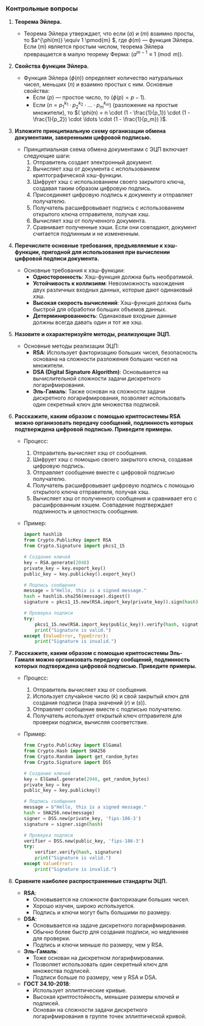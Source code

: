 ### Контрольные вопросы

1. **Теорема Эйлера.**

   - Теорема Эйлера утверждает, что если $( a )$ и $( m )$ взаимно просты, то $a^{\phi(m)} \equiv 1 \pmod{m} $, где $\phi(m)$ — функция Эйлера. Если $( m )$ является простым числом, теорема Эйлера превращается в малую теорему Ферма: $( a^{m-1} \equiv 1 \pmod{m} )$.

2. **Свойства функции Эйлера.**

   - Функция Эйлера $( \phi(n) )$ определяет количество натуральных чисел, меньших $( n )$ и взаимно простых с ним. Основные свойства:
     - Если $( p )$ — простое число, то $( \phi(p) = p - 1 )$.
     - Если $( n = p_1^{k_1} \cdot p_2^{k_2} \cdot \ldots \cdot p_m^{k_m} )$ (разложение на простые множители), то $( \phi(n) = n \cdot (1 - \frac{1}{p_1}) \cdot (1 - \frac{1}{p_2}) \cdot \ldots \cdot (1 - \frac{1}{p_m}) )$.

3. **Изложите принципиальную схему организации обмена документами, заверенными цифровой подписью.**

   - Принципиальная схема обмена документами с ЭЦП включает следующие шаги:
     1. Отправитель создает электронный документ.
     2. Вычисляет хэш от документа с использованием криптографической хэш-функции.
     3. Шифрует хэш с использованием своего закрытого ключа, создавая таким образом цифровую подпись.
     4. Присоединяет цифровую подпись к документу и отправляет получателю.
     5. Получатель расшифровывает подпись с использованием открытого ключа отправителя, получая хэш.
     6. Вычисляет хэш от полученного документа.
     7. Сравнивает полученные хэши. Если они совпадают, документ считается подлинным и не измененным.

4. **Перечислите основные требования, предъявляемые к хэш-функции, пригодной для использования при вычислении цифровой подписи документа.**

   - Основные требования к хэш-функции:
     - **Односторонность**: Хэш-функция должна быть необратимой.
     - **Устойчивость к коллизиям**: Невозможность нахождения двух различных входных данных, которые дают одинаковый хэш.
     - **Высокая скорость вычислений**: Хэш-функция должна быть быстрой для обработки больших объемов данных.
     - **Детерминированность**: Одинаковые входные данные должны всегда давать один и тот же хэш.

5. **Назовите и охарактеризуйте методы, реализующие ЭЦП.**

   - Основные методы реализации ЭЦП:
     - **RSA**: Использует факторизацию больших чисел, безопасность основана на сложности разложения больших чисел на множители.
     - **DSA (Digital Signature Algorithm)**: Основывается на вычислительной сложности задачи дискретного логарифмирования.
     - **Эль-Гамаль**: Также основан на сложности задачи дискретного логарифмирования, позволяет использовать один секретный ключ для множества подписей.

6. **Расскажите, каким образом с помощью криптосистемы RSA можно организовать передачу сообщений, подлинность которых подтверждена цифровой подписью. Приведите примеры.**

   - Процесс:
     1. Отправитель вычисляет хэш от сообщения.
     2. Шифрует хэш с помощью своего закрытого ключа, создавая цифровую подпись.
     3. Отправляет сообщение вместе с цифровой подписью получателю.
     4. Получатель расшифровывает цифровую подпись с помощью открытого ключа отправителя, получая хэш.
     5. Вычисляет хэш от полученного сообщения и сравнивает его с расшифрованным хэшем. Совпадение подтверждает подлинность и целостность сообщения.
   - Пример:

     ```python
     import hashlib
     from Crypto.PublicKey import RSA
     from Crypto.Signature import pkcs1_15

     # Создание ключей
     key = RSA.generate(2048)
     private_key = key.export_key()
     public_key = key.publickey().export_key()

     # Подпись сообщения
     message = b"Hello, this is a signed message."
     hash = hashlib.sha256(message).digest()
     signature = pkcs1_15.new(RSA.import_key(private_key)).sign(hash)

     # Проверка подписи
     try:
         pkcs1_15.new(RSA.import_key(public_key)).verify(hash, signature)
         print("Signature is valid.")
     except (ValueError, TypeError):
         print("Signature is invalid.")
     ```

7. **Расскажите, каким образом с помощью криптосистемы Эль-Гамаля можно организовать передачу сообщений, подлинность которых подтверждена цифровой подписью. Приведите примеры.**

   - Процесс:
     1. Отправитель вычисляет хэш от сообщения.
     2. Использует случайное число $( k )$ и свой закрытый ключ для создания подписи (пара значений $( r )$ и $( s )$).
     3. Отправляет сообщение вместе с подписью получателю.
     4. Получатель использует открытый ключ отправителя для проверки подписи, вычисляя соответствие.
   - Пример:

     ```python
     from Crypto.PublicKey import ElGamal
     from Crypto.Hash import SHA256
     from Crypto.Random import get_random_bytes
     from Crypto.Signature import DSS

     # Создание ключей
     key = ElGamal.generate(2048, get_random_bytes)
     private_key = key
     public_key = key.publickey()

     # Подпись сообщения
     message = b"Hello, this is a signed message."
     hash = SHA256.new(message)
     signer = DSS.new(private_key, 'fips-186-3')
     signature = signer.sign(hash)

     # Проверка подписи
     verifier = DSS.new(public_key, 'fips-186-3')
     try:
         verifier.verify(hash, signature)
         print("Signature is valid.")
     except ValueError:
         print("Signature is invalid.")
     ```

8. **Сравните наиболее распространенные стандарты ЭЦП.**
   - **RSA**:
     - Основывается на сложности факторизации больших чисел.
     - Хорошо изучен, широко используется.
     - Подпись и ключи могут быть большими по размеру.
   - **DSA**:
     - Основывается на задаче дискретного логарифмирования.
     - Обычно более быстр для создания подписи, но медленнее для проверки.
     - Подпись и ключи меньше по размеру, чем у RSA.
   - **Эль-Гамаль**:
     - Тоже основан на дискретном логарифмировании.
     - Позволяет использовать один секретный ключ для множества подписей.
     - Подписи больше по размеру, чем у RSA и DSA.
   - **ГОСТ 34.10-2018**:
     - Использует эллиптические кривые.
     - Высокая криптостойкость, меньшие размеры ключей и подписей.
     - Основан на сложности задачи дискретного логарифмирования в группе точек эллиптической кривой.
